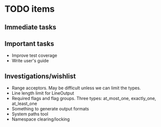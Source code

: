 # TODO items

## Immediate tasks

## Important tasks

* Improve test coverage
* Write user's guide

## Investigations/wishlist

* Range acceptors. May be difficult unless we can limit the types.
* Line length limit for LineOutput
* Required flags and flag groups. Three types: at_most_one, exactly_one, at_least_one
* Something to generate output formats
* System paths tool
* Namespace clearing/locking
